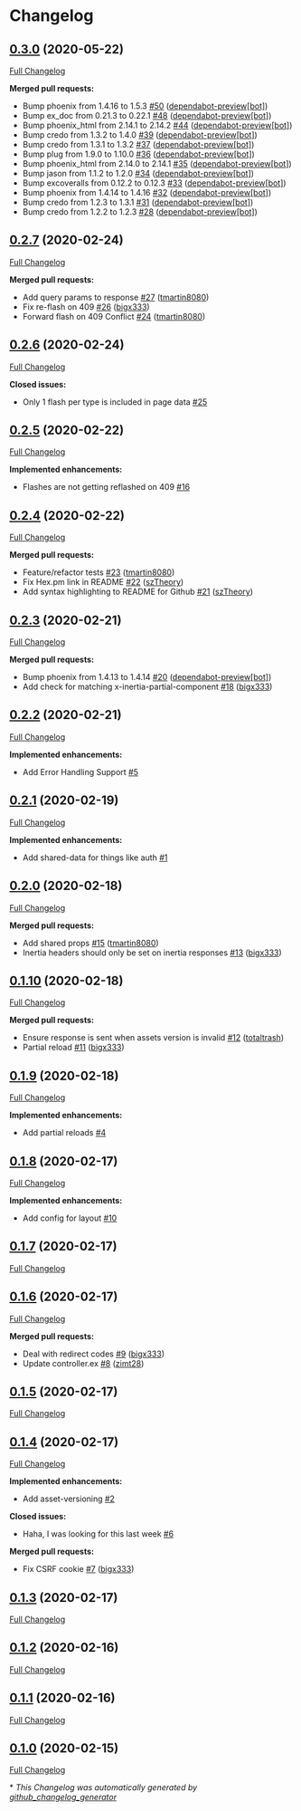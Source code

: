 # Changelog

## [0.3.0](https://github.com/devato/inertia_phoenix/tree/0.3.0) (2020-05-22)

[Full Changelog](https://github.com/devato/inertia_phoenix/compare/0.2.7...0.3.0)

**Merged pull requests:**

- Bump phoenix from 1.4.16 to 1.5.3 [\#50](https://github.com/devato/inertia_phoenix/pull/50) ([dependabot-preview[bot]](https://github.com/apps/dependabot-preview))
- Bump ex\_doc from 0.21.3 to 0.22.1 [\#48](https://github.com/devato/inertia_phoenix/pull/48) ([dependabot-preview[bot]](https://github.com/apps/dependabot-preview))
- Bump phoenix\_html from 2.14.1 to 2.14.2 [\#44](https://github.com/devato/inertia_phoenix/pull/44) ([dependabot-preview[bot]](https://github.com/apps/dependabot-preview))
- Bump credo from 1.3.2 to 1.4.0 [\#39](https://github.com/devato/inertia_phoenix/pull/39) ([dependabot-preview[bot]](https://github.com/apps/dependabot-preview))
- Bump credo from 1.3.1 to 1.3.2 [\#37](https://github.com/devato/inertia_phoenix/pull/37) ([dependabot-preview[bot]](https://github.com/apps/dependabot-preview))
- Bump plug from 1.9.0 to 1.10.0 [\#36](https://github.com/devato/inertia_phoenix/pull/36) ([dependabot-preview[bot]](https://github.com/apps/dependabot-preview))
- Bump phoenix\_html from 2.14.0 to 2.14.1 [\#35](https://github.com/devato/inertia_phoenix/pull/35) ([dependabot-preview[bot]](https://github.com/apps/dependabot-preview))
- Bump jason from 1.1.2 to 1.2.0 [\#34](https://github.com/devato/inertia_phoenix/pull/34) ([dependabot-preview[bot]](https://github.com/apps/dependabot-preview))
- Bump excoveralls from 0.12.2 to 0.12.3 [\#33](https://github.com/devato/inertia_phoenix/pull/33) ([dependabot-preview[bot]](https://github.com/apps/dependabot-preview))
- Bump phoenix from 1.4.14 to 1.4.16 [\#32](https://github.com/devato/inertia_phoenix/pull/32) ([dependabot-preview[bot]](https://github.com/apps/dependabot-preview))
- Bump credo from 1.2.3 to 1.3.1 [\#31](https://github.com/devato/inertia_phoenix/pull/31) ([dependabot-preview[bot]](https://github.com/apps/dependabot-preview))
- Bump credo from 1.2.2 to 1.2.3 [\#28](https://github.com/devato/inertia_phoenix/pull/28) ([dependabot-preview[bot]](https://github.com/apps/dependabot-preview))

## [0.2.7](https://github.com/devato/inertia_phoenix/tree/0.2.7) (2020-02-24)

[Full Changelog](https://github.com/devato/inertia_phoenix/compare/0.2.6...0.2.7)

**Merged pull requests:**

- Add query params to response [\#27](https://github.com/devato/inertia_phoenix/pull/27) ([tmartin8080](https://github.com/tmartin8080))
- Fix re-flash on 409 [\#26](https://github.com/devato/inertia_phoenix/pull/26) ([bigx333](https://github.com/bigx333))
- Forward flash on 409 Conflict [\#24](https://github.com/devato/inertia_phoenix/pull/24) ([tmartin8080](https://github.com/tmartin8080))

## [0.2.6](https://github.com/devato/inertia_phoenix/tree/0.2.6) (2020-02-24)

[Full Changelog](https://github.com/devato/inertia_phoenix/compare/0.2.5...0.2.6)

**Closed issues:**

- Only 1 flash per type is included in page data [\#25](https://github.com/devato/inertia_phoenix/issues/25)

## [0.2.5](https://github.com/devato/inertia_phoenix/tree/0.2.5) (2020-02-22)

[Full Changelog](https://github.com/devato/inertia_phoenix/compare/0.2.4...0.2.5)

**Implemented enhancements:**

- Flashes are not getting reflashed on 409 [\#16](https://github.com/devato/inertia_phoenix/issues/16)

## [0.2.4](https://github.com/devato/inertia_phoenix/tree/0.2.4) (2020-02-22)

[Full Changelog](https://github.com/devato/inertia_phoenix/compare/0.2.3...0.2.4)

**Merged pull requests:**

- Feature/refactor tests [\#23](https://github.com/devato/inertia_phoenix/pull/23) ([tmartin8080](https://github.com/tmartin8080))
- Fix Hex.pm link in README [\#22](https://github.com/devato/inertia_phoenix/pull/22) ([szTheory](https://github.com/szTheory))
- Add syntax highlighting to README for Github [\#21](https://github.com/devato/inertia_phoenix/pull/21) ([szTheory](https://github.com/szTheory))

## [0.2.3](https://github.com/devato/inertia_phoenix/tree/0.2.3) (2020-02-21)

[Full Changelog](https://github.com/devato/inertia_phoenix/compare/0.2.2...0.2.3)

**Merged pull requests:**

- Bump phoenix from 1.4.13 to 1.4.14 [\#20](https://github.com/devato/inertia_phoenix/pull/20) ([dependabot-preview[bot]](https://github.com/apps/dependabot-preview))
- Add check for matching x-inertia-partial-component [\#18](https://github.com/devato/inertia_phoenix/pull/18) ([bigx333](https://github.com/bigx333))

## [0.2.2](https://github.com/devato/inertia_phoenix/tree/0.2.2) (2020-02-21)

[Full Changelog](https://github.com/devato/inertia_phoenix/compare/0.2.1...0.2.2)

**Implemented enhancements:**

- Add Error Handling Support [\#5](https://github.com/devato/inertia_phoenix/issues/5)

## [0.2.1](https://github.com/devato/inertia_phoenix/tree/0.2.1) (2020-02-19)

[Full Changelog](https://github.com/devato/inertia_phoenix/compare/0.2.0...0.2.1)

**Implemented enhancements:**

- Add shared-data for things like auth [\#1](https://github.com/devato/inertia_phoenix/issues/1)

## [0.2.0](https://github.com/devato/inertia_phoenix/tree/0.2.0) (2020-02-18)

[Full Changelog](https://github.com/devato/inertia_phoenix/compare/0.1.10...0.2.0)

**Merged pull requests:**

- Add shared props [\#15](https://github.com/devato/inertia_phoenix/pull/15) ([tmartin8080](https://github.com/tmartin8080))
- Inertia headers should only be set on inertia responses [\#13](https://github.com/devato/inertia_phoenix/pull/13) ([bigx333](https://github.com/bigx333))

## [0.1.10](https://github.com/devato/inertia_phoenix/tree/0.1.10) (2020-02-18)

[Full Changelog](https://github.com/devato/inertia_phoenix/compare/0.1.9...0.1.10)

**Merged pull requests:**

- Ensure response is sent when assets version is invalid [\#12](https://github.com/devato/inertia_phoenix/pull/12) ([totaltrash](https://github.com/totaltrash))
- Partial reload [\#11](https://github.com/devato/inertia_phoenix/pull/11) ([bigx333](https://github.com/bigx333))

## [0.1.9](https://github.com/devato/inertia_phoenix/tree/0.1.9) (2020-02-18)

[Full Changelog](https://github.com/devato/inertia_phoenix/compare/0.1.8...0.1.9)

**Implemented enhancements:**

- Add partial reloads [\#4](https://github.com/devato/inertia_phoenix/issues/4)

## [0.1.8](https://github.com/devato/inertia_phoenix/tree/0.1.8) (2020-02-17)

[Full Changelog](https://github.com/devato/inertia_phoenix/compare/0.1.7...0.1.8)

**Implemented enhancements:**

- Add config for layout [\#10](https://github.com/devato/inertia_phoenix/issues/10)

## [0.1.7](https://github.com/devato/inertia_phoenix/tree/0.1.7) (2020-02-17)

[Full Changelog](https://github.com/devato/inertia_phoenix/compare/0.1.6...0.1.7)

## [0.1.6](https://github.com/devato/inertia_phoenix/tree/0.1.6) (2020-02-17)

[Full Changelog](https://github.com/devato/inertia_phoenix/compare/0.1.5...0.1.6)

**Merged pull requests:**

- Deal with redirect codes [\#9](https://github.com/devato/inertia_phoenix/pull/9) ([bigx333](https://github.com/bigx333))
- Update controller.ex [\#8](https://github.com/devato/inertia_phoenix/pull/8) ([zimt28](https://github.com/zimt28))

## [0.1.5](https://github.com/devato/inertia_phoenix/tree/0.1.5) (2020-02-17)

[Full Changelog](https://github.com/devato/inertia_phoenix/compare/0.1.4...0.1.5)

## [0.1.4](https://github.com/devato/inertia_phoenix/tree/0.1.4) (2020-02-17)

[Full Changelog](https://github.com/devato/inertia_phoenix/compare/0.1.3...0.1.4)

**Implemented enhancements:**

- Add asset-versioning [\#2](https://github.com/devato/inertia_phoenix/issues/2)

**Closed issues:**

- Haha, I was looking for this last week [\#6](https://github.com/devato/inertia_phoenix/issues/6)

**Merged pull requests:**

- Fix CSRF cookie [\#7](https://github.com/devato/inertia_phoenix/pull/7) ([bigx333](https://github.com/bigx333))

## [0.1.3](https://github.com/devato/inertia_phoenix/tree/0.1.3) (2020-02-17)

[Full Changelog](https://github.com/devato/inertia_phoenix/compare/0.1.2...0.1.3)

## [0.1.2](https://github.com/devato/inertia_phoenix/tree/0.1.2) (2020-02-16)

[Full Changelog](https://github.com/devato/inertia_phoenix/compare/0.1.1...0.1.2)

## [0.1.1](https://github.com/devato/inertia_phoenix/tree/0.1.1) (2020-02-16)

[Full Changelog](https://github.com/devato/inertia_phoenix/compare/0.1.0...0.1.1)

## [0.1.0](https://github.com/devato/inertia_phoenix/tree/0.1.0) (2020-02-15)

[Full Changelog](https://github.com/devato/inertia_phoenix/compare/42ce89a6448ed4930fd368e1b6b57b74ac289f12...0.1.0)



\* *This Changelog was automatically generated by [github_changelog_generator](https://github.com/github-changelog-generator/github-changelog-generator)*
